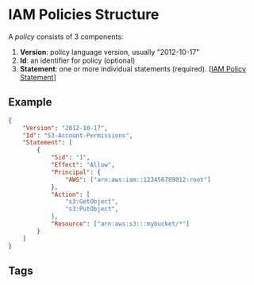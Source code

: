 # IAM Policies Structure

A *policy* consists of 3 components:  
1. **Version**: policy language version, usually "2012-10-17"  
2. **Id**: an identifier for policy (optional)  
3. **Statement**: one or more individual statements (required). [[IAM Policy Statement](https://github.com/EliotKhachi//publicZk/tree/main/202309140422)]  

## Example
```json
{
    "Version": "2012-10-17",
    "Id": "S3-Account-Permissions",
    "Statement": [
        {
            "Sid": "1",
            "Effect": "Allow",
            "Principal": {
                "AWS": ["arn:aws:iam::123456789012:root"]
            },
            "Action": [
                "s3:GetObject",
                "s3:PutObject",
            ],
            "Resource": ["arn:aws:s3:::mybucket/*"]
        }
    ]
}

```

## Tags
